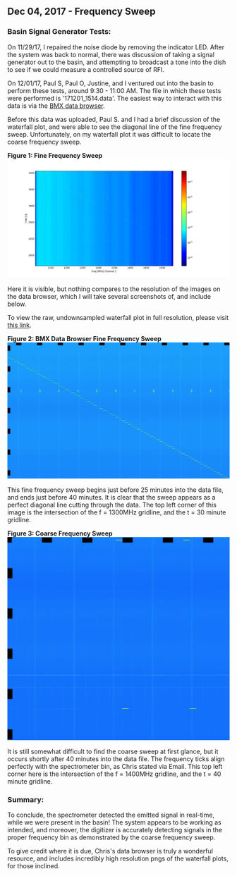 ## Dec 04, 2017 - Frequency Sweep

### Basin Signal Generator Tests:

On 11/29/17, I repaired the noise diode by removing the indicator LED. After the
system was back to normal, there was discussion of taking a signal generator out
to the basin, and attempting to broadcast a tone into the dish to see if we
could measure a controlled source of RFI.

On 12/01/17, Paul S, Paul O, Justine, and I ventured out into the basin to
perform these tests, around 9:30 - 11:00 AM. The file in which these tests were
performed is '171201_1514.data'. The easiest way to interact with this data is
via the [BMX data browser](http://www.cosmo.bnl.gov/www/bmx/databrowser/).

Before this data was uploaded, Paul S. and I had a brief discussion of the
waterfall plot, and were able to see the diagonal line of the fine frequency
sweep. Unfortunately, on my waterfall plot it was difficult to locate the coarse
frequency sweep.

**Figure 1: Fine Frequency Sweep**
![fine](FineSweepWaterfall.png)

Here it is visible, but nothing compares to the resolution of the images on the
data browser, which I will take several screenshots of, and include below.

To view the raw, undownsampled waterfall plot in full resolution, please visit
[this link](http://www.cosmo.bnl.gov/www/bmx/databrowser/plots//171201_1514_chan1_0_wfraw_nomask.jpg). 

**Figure 2: BMX Data Browser Fine Frequency Sweep**
![browser](fine1300x30.png)

This fine frequency sweep begins just before 25 minutes into the data file, and
ends just before 40 minutes. It is clear that the sweep appears as a perfect
diagonal line cutting through the data. The top left corner of this image is the
intersection of the f = 1300MHz gridline, and the t = 30 minute gridline.

**Figure 3: Coarse Frequency Sweep**
![coarse](coarse1400x40.png)

It is still somewhat difficult to find the coarse sweep at first glance, but it
occurs shortly after 40 minutes into the data file. The frequency ticks align
perfectly with the spectrometer bin, as Chris stated via Email. This top left
corner here is the intersection of the f = 1400MHz gridline, and the t = 40
minute gridline.

### Summary:

To conclude, the spectrometer detected the emitted signal in real-time, while we
were present in the basin! The system appears to be working as intended, and
moreover,  the digitizer is accurately detecting signals in the proper frequency
bin as demonstrated by the coarse frequency sweep.

To give credit where it is due, Chris's data browser is truly a wonderful
resource, and includes incredibly high resolution pngs of the waterfall plots,
for those inclined.